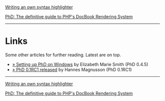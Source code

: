 [Writing an own syntax highlighter](phd-extension-highlighter.php)

[PhD: The definitive guide to PHP's DocBook Rendering System](index.php)

------

# Links

Some other articles for further reading. Latest are on top.

- [» Setting up PhD on Windows](http://elizabethmariesmith.com/2009/02/setting-up-phd-on-windows/) by Elizabeth Marie Smith (PhD 0.4.5)
- [» PhD 0.1RC1 released](http://bjori.blogspot.com/2007/10/phd-php-based-docbook-renderer-rc1.html) by Hannes Magnusson (PhD 0.1RC1)

------

[Writing an own syntax highlighter](phd-extension-highlighter.php)

[PhD: The definitive guide to PHP's DocBook Rendering System](index.php)